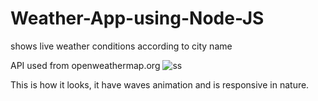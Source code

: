 # Weather-App-using-Node-JS
shows live weather conditions according to city name 

API used from openweathermap.org 
![ss](https://user-images.githubusercontent.com/95162790/172060092-b0b087e4-3abb-465a-8823-0b701cf5e80e.jpg)

This is how it looks, it have waves animation and is responsive in nature.
